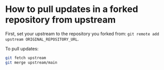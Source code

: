 # How to pull updates in a forked repository from upstream

First, set your upstream to the repository you forked from: `git remote add upstream ORIGINAL_REPOSITORY_URL`.

To pull updates:

```zsh
git fetch upstream
git merge upstream/main
```
